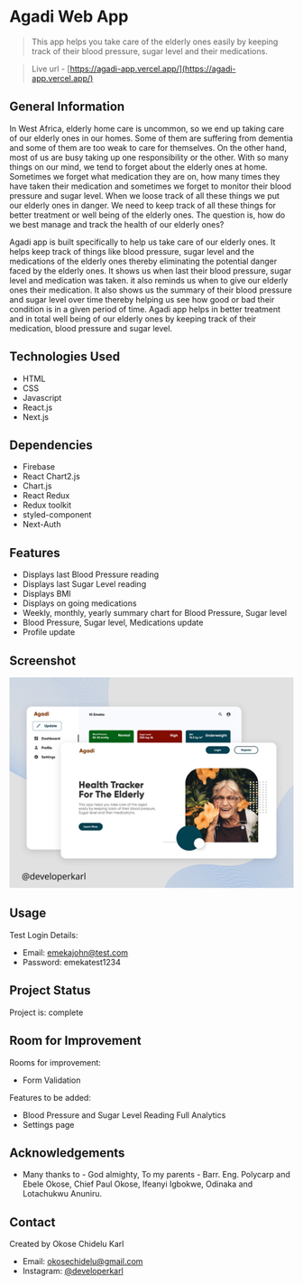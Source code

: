 # Agadi Web App
> This app helps you take care of the elderly ones easily by keeping track of their blood pressure, sugar level and their medications.

> Live url - [https://agadi-app.vercel.app/](https://agadi-app.vercel.app/)

## General Information
In West Africa, elderly home care is uncommon, so we end up taking care of our elderly ones in our homes. Some of them are suffering from dementia and some of them are too weak to care for themselves. On the other hand, most of us are busy taking up one responsibility or the other. With so many things on our mind, we tend to forget about the elderly ones at home. Sometimes we forget what medication they are on, how many times they have taken their medication and sometimes we forget to monitor their blood pressure and sugar level. When we loose track of all these things we put our elderly ones in danger. We need to keep track of all these things for better treatment or well being of the elderly ones. The question is, how do we best manage and track the health of our elderly ones?

Agadi app is built specifically to help us take care of our elderly ones. It helps keep track of things like blood pressure, sugar level and the medications of the elderly ones thereby eliminating the potential danger faced by the elderly ones. It shows us when last their blood pressure, sugar level and medication was taken. it also reminds us when to give our elderly ones their medication. It also shows us the summary of their blood pressure and sugar level over time thereby helping us see how good or bad their condition is in a given period of time. Agadi app helps in better treatment and in total well being of our elderly ones by keeping track of their medication, blood pressure and sugar level. 

## Technologies Used
- HTML
- CSS
- Javascript
- React.js
- Next.js

## Dependencies
- Firebase
- React Chart2.js
- Chart.js
- React Redux
- Redux toolkit
- styled-component
- Next-Auth

## Features
- Displays last Blood Pressure reading
- Displays last Sugar Level reading
- Displays BMI
- Displays on going medications
- Weekly, monthly, yearly summary chart for Blood Pressure, Sugar level
- Blood Pressure, Sugar level, Medications update
- Profile update

## Screenshot
![](./public/images/agadi.png)

## Usage
Test Login Details:
- Email: emekajohn@test.com
- Password: emekatest1234

## Project Status
Project is: complete

## Room for Improvement
Rooms for improvement:
- Form Validation

Features to be added:
- Blood Pressure and Sugar Level Reading Full Analytics 
- Settings page

## Acknowledgements
- Many thanks to - God almighty, To my parents - Barr. Eng. Polycarp and Ebele Okose, Chief Paul Okose, Ifeanyi Igbokwe, Odinaka and Lotachukwu Anuniru.

## Contact
Created by Okose Chidelu Karl
- Email: okosechidelu@gmail.com
- Instagram: [@developerkarl](www.instagram.com/developerkarl)

